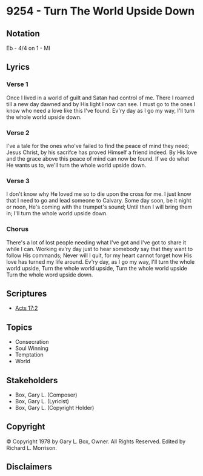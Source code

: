 # 9254 - Turn The World Upside Down

## Notation

Eb - 4/4 on 1 - MI

## Lyrics

### Verse 1

Once I lived in a world of guilt and Satan had control of me. There I roamed till a new day dawned and by His light I now can see. I must go to the ones I know who need a love like this I've found. Ev'ry day as I go my way, I'll turn the whole world upside down.

### Verse 2

I've a tale for the ones who've failed to find the peace of mind they need; Jesus Christ, by his sacrifce has proved Himself a friend indeed. By His love and the grace above this peace of mind can now be found. If we do what He wants us to, we'll turn the whole world upside down.

### Verse 3

I don't know why He loved me so to die upon the cross for me. I just know that I need to go and lead someone to Calvary. Some day soon, be it night or noon, He's coming with the trumpet's sound; Until then I will bring them in; I'll turn the whole world upside down.

### Chorus

There's a lot of lost people needing what I've got and I've got to share it while I can. Working ev'ry day just to hear somebody say that they want to follow His commands; Never will I quit, for my heart cannot forget how His love has turned my life around. Ev'ry day, as I go my way, I'll turn the whole world upside, Turn the whole world upside, Turn the whole world upside Turn the whole word upside down.


## Scriptures

- [Acts 17:2](https://www.biblegateway.com/passage/?search=Acts%2017%3A2)

## Topics

- Consecration
- Soul Winning
- Temptation
- World

## Stakeholders

- Box, Gary L. (Composer)
- Box, Gary L. (Lyricist)
- Box, Gary L. (Copyright Holder)

## Copyright

© Copyright 1978 by Gary L. Box, Owner. All Rights Reserved. Edited by Richard L. Morrison.


## Disclaimers


